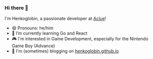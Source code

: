### Hi there 👋

I'm Henkoglobin, a passionate developer at [Aclue](http://www.aclue.de)!

- 😄 Pronouns: he/him
- 🌱 I’m currently learning Go and React
- 🎮 I'm interested in Game Development, especially for the Nintendo Game Boy (Advance)
- 📝 I'm (sometimes) blogging on [henkoglobin.github.io](https://henkoglobin.github.io)

<!--
**Henkoglobin/Henkoglobin** is a ✨ _special_ ✨ repository because its `README.md` (this file) appears on your GitHub profile.

Here are some ideas to get you started:

- 🔭 I’m currently working on ...
- 🌱 I’m currently learning ...
- 👯 I’m looking to collaborate on ...
- 🤔 I’m looking for help with ...
- 💬 Ask me about ...
- 📫 How to reach me: ...
- 😄 Pronouns: ...
- ⚡ Fun fact: ...
-->
